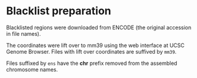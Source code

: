 # Blacklist preparation

Blacklisted regions were downloaded from ENCODE (the original accession in file names).

The coordinates were lift over to mm39 using the web interface at UCSC Genome Browser.
Files with lift over coordinates are suffived by `mm39`.

Files suffixed by `ens` have the **chr** prefix removed from the assembled chromosome names.



